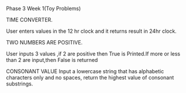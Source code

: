 Phase 3 Week 1(Toy Problems)


TIME CONVERTER.

User enters values in the 12 hr clock and it returns result in 24hr clock.

TWO NUMBERS ARE POSITIVE.

User inputs 3 values ,if 2 are positive then True is Printed.If more or less than 2 are input,then False is returned

CONSONANT VALUE
Input a lowercase string that has alphabetic characters only and no spaces, return the highest value of consonant substrings.

